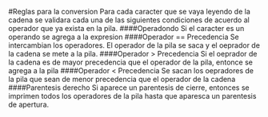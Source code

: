 #Reglas para la conversion
Para cada caracter que se vaya leyendo de la cadena se validara cada una de las siguientes condiciones de acuerdo al operador que ya exista en la pila.
####Operadondo
Si el caracter es un operando se agrega a la expresion
####Operador == Precedencia 
Se intercambian los operadores. El operador de la pila se saca y el oeprador de la cadena se mete a la pila.
####Operador > Precedencia 
Si el oeprador de la  cadena es de mayor precedencia que el operador de la pila, entonce se agrega a la pila
####Operador < Precedencia
Se sacan los oepradores de la pila que sean de menor precedencia que el operador de la cadena
####Parentesis derecho
Si aparece un parentesis de cierre, entonces se imprimen todos los operadores de la pila hasta que aparesca un parentesis de apertura.